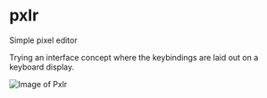 # pxlr
Simple pixel editor

Trying an interface concept where the keybindings are laid out on a keyboard display. 

![Image of Pxlr](https://cdn.discordapp.com/attachments/729948010930503772/867456495498428426/pxlr_04.png)
